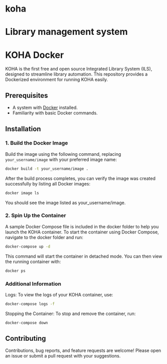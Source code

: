 # koha
Library management system
=======
# KOHA Docker

KOHA is the first free and open source Integrated Library System (ILS), designed to streamline library automation. This repository provides a Dockerized environment for running KOHA easily.

## Prerequisites

- A system with [Docker](https://www.docker.com/get-started) installed.
- Familiarity with basic Docker commands.

## Installation

### 1. Build the Docker Image

Build the image using the following command, replacing `your_username/image` with your preferred image name:

```bash
docker build -t your_username/image .
```

After the build process completes, you can verify the image was created successfully by listing all Docker images:

```bash
docker image ls
```
You should see the image listed as your_username/image.

### 2. Spin Up the Container

A sample Docker Compose file is included in the docker folder to help you launch the KOHA container. To start the container using Docker Compose, navigate to the docker folder and run:

```bash
docker-compose up -d
```

This command will start the container in detached mode. You can then view the running container with:

```bash
docker ps
```

### Additional Information

Logs: To view the logs of your KOHA container, use:

```bash
docker-compose logs -f
```
Stopping the Container: To stop and remove the container, run:

```bash
docker-compose down
```

## Contributing

Contributions, bug reports, and feature requests are welcome! Please open an issue or submit a pull request with your suggestions.
